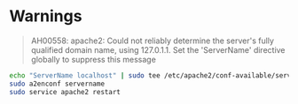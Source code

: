 # Warnings

> AH00558: apache2: Could not reliably determine the server's fully qualified domain name, using 127.0.1.1. Set the 'ServerName' directive globally to suppress this message

```bash
echo "ServerName localhost" | sudo tee /etc/apache2/conf-available/servername.conf
sudo a2enconf servername
sudo service apache2 restart
```
